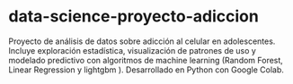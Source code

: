 # data-science-proyecto-adiccion
Proyecto de análisis de datos sobre adicción al celular en adolescentes. Incluye exploración estadística, visualización de patrones de uso y modelado predictivo con algoritmos de machine learning (Random Forest, Linear Regression y lightgbm ). Desarrollado en Python con Google Colab.
